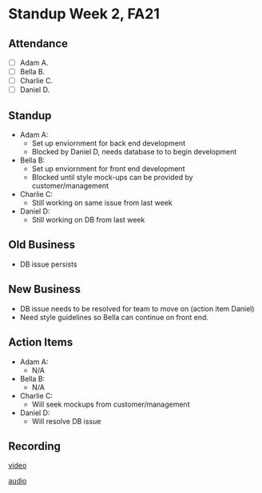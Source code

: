 # Standup Week 2, FA21

## Attendance
- [ ] Adam A.
- [ ] Bella B.
- [ ] Charlie C.
- [ ] Daniel D.
  
## Standup
- Adam A:
  - Set up enviornment for back end development
  - Blocked by Daniel D, needs database to to begin development
- Bella B:
  - Set up enviornment for front end development
  - Blocked until style mock-ups can be provided by customer/management
- Charlie C:
  - Still working on same issue from last week
- Daniel D:
  - Still working on DB from last week

## Old Business
- DB issue persists

## New Business
- DB issue needs to be resolved for team to move on (action item Daniel)
- Need style guidelines so Bella can continue on front end.
  
## Action Items
- Adam A:
  - N/A
- Bella B:
  - N/A
- Charlie C:
  - Will seek mockups from customer/management
- Daniel D: 
  - Will resolve DB issue
  
## Recording
[video](Lab1_Video.mov)

[audio](Lab1_Audio.m4a)